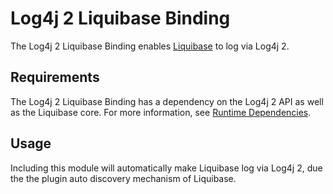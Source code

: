 <!-- vim: set syn=markdown : -->
<!--
    Licensed to the Apache Software Foundation (ASF) under one or more
    contributor license agreements.  See the NOTICE file distributed with
    this work for additional information regarding copyright ownership.
    The ASF licenses this file to You under the Apache License, Version 2.0
    (the "License"); you may not use this file except in compliance with
    the License.  You may obtain a copy of the License at

         http://www.apache.org/licenses/LICENSE-2.0

    Unless required by applicable law or agreed to in writing, software
    distributed under the License is distributed on an "AS IS" BASIS,
    WITHOUT WARRANTIES OR CONDITIONS OF ANY KIND, either express or implied.
    See the License for the specific language governing permissions and
    limitations under the License.
-->

# Log4j 2 Liquibase Binding

The Log4j 2 Liquibase Binding enables [Liquibase](http://www.liquibase.org/) to log via Log4j 2.

## Requirements

The Log4j 2 Liquibase Binding has a dependency on the Log4j 2 API as well as the Liquibase core.
For more information, see [Runtime Dependencies](../runtime-dependencies.html).

## Usage

Including this module will automatically make Liquibase log via Log4j 2, due the the plugin auto discovery mechanism of
Liquibase.
